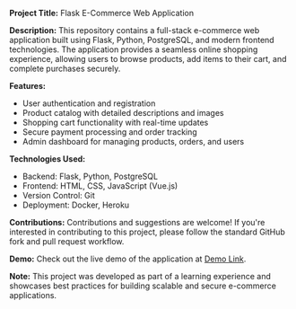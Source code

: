 **Project Title:** Flask E-Commerce Web Application

**Description:**
This repository contains a full-stack e-commerce web application built using Flask, Python, PostgreSQL, and modern frontend technologies. The application provides a seamless online shopping experience, allowing users to browse products, add items to their cart, and complete purchases securely.

**Features:**
- User authentication and registration
- Product catalog with detailed descriptions and images
- Shopping cart functionality with real-time updates
- Secure payment processing and order tracking
- Admin dashboard for managing products, orders, and users

**Technologies Used:**
- Backend: Flask, Python, PostgreSQL
- Frontend: HTML, CSS, JavaScript (Vue.js)
- Version Control: Git
- Deployment: Docker, Heroku

**Contributions:**
Contributions and suggestions are welcome! If you're interested in contributing to this project, please follow the standard GitHub fork and pull request workflow.

**Demo:**
Check out the live demo of the application at [Demo Link](https://your-demo-link.com).

**Note:**
This project was developed as part of a learning experience and showcases best practices for building scalable and secure e-commerce applications.
